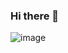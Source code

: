 ### Hi there 👋

![image](https://user-images.githubusercontent.com/6764957/87082196-3418a980-c25d-11ea-9987-0d9787d54100.png)

<!--
**KletskovG/kletskovg** is a ✨ _special_ ✨ repository because its `README.md` (this file) appears on your GitHub profile.

Here are some ideas to get you started:

- 🔭 I’m currently working on ...
- 🌱 I’m currently learning ...
- 👯 I’m looking to collaborate on ...
- 🤔 I’m looking for help with ...
- 💬 Ask me about ...
- 📫 How to reach me: ...
- 😄 Pronouns: ...
- ⚡ Fun fact: ...
-->


